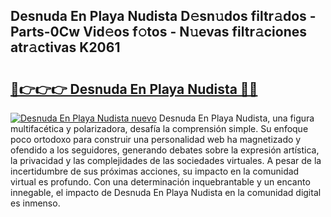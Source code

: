 ## Desnuda En Playa Nudista D𝚎sn𝚞dos filtr𝚊dos - Parts-0Cw Vid𝚎os f𝚘tos - N𝚞evas filtr𝚊ciones atr𝚊ctivas K2061

# <h2><a href="http://mb1vhc9.tromn.icu/?c=Desnuda+En+Playa+Nudista">🔗👉👉👉 Desnuda En Playa Nudista 🔗🔗</a></h2>

[![Desnuda En Playa Nudista nuevo](https://i.imgur.com/pEAQMta.gif)](http://mb1vhc9.tromn.icu/?c=Desnuda+En+Playa+Nudista)
Desnuda En Playa Nudista, una figura multifacética y polarizadora, desafía la comprensión simple. Su enfoque poco ortodoxo para construir una personalidad web ha magnetizado y ofendido a los seguidores, generando debates sobre la expresión artística, la privacidad y las complejidades de las sociedades virtuales. A pesar de la incertidumbre de sus próximas acciones, su impacto en la comunidad virtual es profundo. Con una determinación inquebrantable y un encanto innegable, el impacto de Desnuda En Playa Nudista en la comunidad digital es inmenso.
